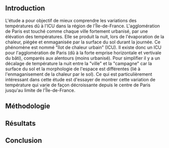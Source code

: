 ## Introduction

  L'étude a pour objectif de mieux comprendre les variations des températures dû à l'ICU dans la région de l'Île-de-France. L'agglomération de Paris est touché comme chaque ville fortement urbanisé, par une élévation des températures. Elle se produit 
la nuit, lors de l'évaporation de la chaleur, piégée et enmaganisée par la surface du sol durant la journée. Ce phénomène est nommé "îlot de chaleur urbain" (ICU).
  Il existe donc un ICU pour l'agglomération de Paris (dû à la forte emprise horizontale et vertivale du bâti), comparés aux alentours (moins urbanisé). Pour simplifier il y a un décalage de température la nuit entre la "ville" et la "campagne" car la surface du sol et la morphologie de l'espace est différentes (lié à l'enmaganisement de la chaleur par le sol). Ce qui est particulièrement intéressant dans cette étude est d'essayer de montrer cette variation de température qui varie de façon décroissante depuis le centre de Paris jusqu'au limite de l'Île-de-France.

## Méthodologie


## Résultats


## Conclusion
